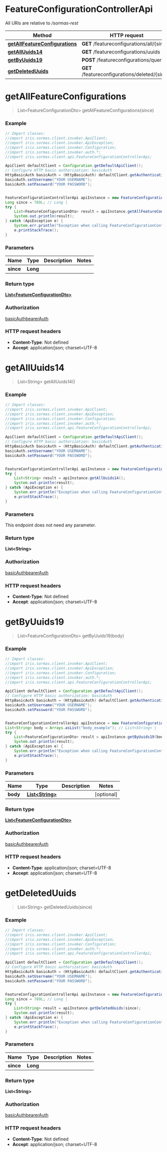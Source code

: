 # FeatureConfigurationControllerApi

All URIs are relative to */sormas-rest*

Method | HTTP request | Description
------------- | ------------- | -------------
[**getAllFeatureConfigurations**](FeatureConfigurationControllerApi.md#getAllFeatureConfigurations) | **GET** /featureconfigurations/all/{since} | 
[**getAllUuids14**](FeatureConfigurationControllerApi.md#getAllUuids14) | **GET** /featureconfigurations/uuids | 
[**getByUuids19**](FeatureConfigurationControllerApi.md#getByUuids19) | **POST** /featureconfigurations/query | 
[**getDeletedUuids**](FeatureConfigurationControllerApi.md#getDeletedUuids) | **GET** /featureconfigurations/deleted/{since} | 

<a name="getAllFeatureConfigurations"></a>
# **getAllFeatureConfigurations**
> List&lt;FeatureConfigurationDto&gt; getAllFeatureConfigurations(since)



### Example
```java
// Import classes:
//import iris.sormas.client.invoker.ApiClient;
//import iris.sormas.client.invoker.ApiException;
//import iris.sormas.client.invoker.Configuration;
//import iris.sormas.client.invoker.auth.*;
//import iris.sormas.client.api.FeatureConfigurationControllerApi;

ApiClient defaultClient = Configuration.getDefaultApiClient();
// Configure HTTP basic authorization: basicAuth
HttpBasicAuth basicAuth = (HttpBasicAuth) defaultClient.getAuthentication("basicAuth");
basicAuth.setUsername("YOUR USERNAME");
basicAuth.setPassword("YOUR PASSWORD");


FeatureConfigurationControllerApi apiInstance = new FeatureConfigurationControllerApi();
Long since = 789L; // Long | 
try {
    List<FeatureConfigurationDto> result = apiInstance.getAllFeatureConfigurations(since);
    System.out.println(result);
} catch (ApiException e) {
    System.err.println("Exception when calling FeatureConfigurationControllerApi#getAllFeatureConfigurations");
    e.printStackTrace();
}
```

### Parameters

Name | Type | Description  | Notes
------------- | ------------- | ------------- | -------------
 **since** | **Long**|  |

### Return type

[**List&lt;FeatureConfigurationDto&gt;**](FeatureConfigurationDto.md)

### Authorization

[basicAuth](../README.md#basicAuth)[bearerAuth](../README.md#bearerAuth)

### HTTP request headers

 - **Content-Type**: Not defined
 - **Accept**: application/json; charset=UTF-8

<a name="getAllUuids14"></a>
# **getAllUuids14**
> List&lt;String&gt; getAllUuids14()



### Example
```java
// Import classes:
//import iris.sormas.client.invoker.ApiClient;
//import iris.sormas.client.invoker.ApiException;
//import iris.sormas.client.invoker.Configuration;
//import iris.sormas.client.invoker.auth.*;
//import iris.sormas.client.api.FeatureConfigurationControllerApi;

ApiClient defaultClient = Configuration.getDefaultApiClient();
// Configure HTTP basic authorization: basicAuth
HttpBasicAuth basicAuth = (HttpBasicAuth) defaultClient.getAuthentication("basicAuth");
basicAuth.setUsername("YOUR USERNAME");
basicAuth.setPassword("YOUR PASSWORD");


FeatureConfigurationControllerApi apiInstance = new FeatureConfigurationControllerApi();
try {
    List<String> result = apiInstance.getAllUuids14();
    System.out.println(result);
} catch (ApiException e) {
    System.err.println("Exception when calling FeatureConfigurationControllerApi#getAllUuids14");
    e.printStackTrace();
}
```

### Parameters
This endpoint does not need any parameter.

### Return type

**List&lt;String&gt;**

### Authorization

[basicAuth](../README.md#basicAuth)[bearerAuth](../README.md#bearerAuth)

### HTTP request headers

 - **Content-Type**: Not defined
 - **Accept**: application/json; charset=UTF-8

<a name="getByUuids19"></a>
# **getByUuids19**
> List&lt;FeatureConfigurationDto&gt; getByUuids19(body)



### Example
```java
// Import classes:
//import iris.sormas.client.invoker.ApiClient;
//import iris.sormas.client.invoker.ApiException;
//import iris.sormas.client.invoker.Configuration;
//import iris.sormas.client.invoker.auth.*;
//import iris.sormas.client.api.FeatureConfigurationControllerApi;

ApiClient defaultClient = Configuration.getDefaultApiClient();
// Configure HTTP basic authorization: basicAuth
HttpBasicAuth basicAuth = (HttpBasicAuth) defaultClient.getAuthentication("basicAuth");
basicAuth.setUsername("YOUR USERNAME");
basicAuth.setPassword("YOUR PASSWORD");


FeatureConfigurationControllerApi apiInstance = new FeatureConfigurationControllerApi();
List<String> body = Arrays.asList("body_example"); // List<String> | 
try {
    List<FeatureConfigurationDto> result = apiInstance.getByUuids19(body);
    System.out.println(result);
} catch (ApiException e) {
    System.err.println("Exception when calling FeatureConfigurationControllerApi#getByUuids19");
    e.printStackTrace();
}
```

### Parameters

Name | Type | Description  | Notes
------------- | ------------- | ------------- | -------------
 **body** | [**List&lt;String&gt;**](String.md)|  | [optional]

### Return type

[**List&lt;FeatureConfigurationDto&gt;**](FeatureConfigurationDto.md)

### Authorization

[basicAuth](../README.md#basicAuth)[bearerAuth](../README.md#bearerAuth)

### HTTP request headers

 - **Content-Type**: application/json; charset=UTF-8
 - **Accept**: application/json; charset=UTF-8

<a name="getDeletedUuids"></a>
# **getDeletedUuids**
> List&lt;String&gt; getDeletedUuids(since)



### Example
```java
// Import classes:
//import iris.sormas.client.invoker.ApiClient;
//import iris.sormas.client.invoker.ApiException;
//import iris.sormas.client.invoker.Configuration;
//import iris.sormas.client.invoker.auth.*;
//import iris.sormas.client.api.FeatureConfigurationControllerApi;

ApiClient defaultClient = Configuration.getDefaultApiClient();
// Configure HTTP basic authorization: basicAuth
HttpBasicAuth basicAuth = (HttpBasicAuth) defaultClient.getAuthentication("basicAuth");
basicAuth.setUsername("YOUR USERNAME");
basicAuth.setPassword("YOUR PASSWORD");


FeatureConfigurationControllerApi apiInstance = new FeatureConfigurationControllerApi();
Long since = 789L; // Long | 
try {
    List<String> result = apiInstance.getDeletedUuids(since);
    System.out.println(result);
} catch (ApiException e) {
    System.err.println("Exception when calling FeatureConfigurationControllerApi#getDeletedUuids");
    e.printStackTrace();
}
```

### Parameters

Name | Type | Description  | Notes
------------- | ------------- | ------------- | -------------
 **since** | **Long**|  |

### Return type

**List&lt;String&gt;**

### Authorization

[basicAuth](../README.md#basicAuth)[bearerAuth](../README.md#bearerAuth)

### HTTP request headers

 - **Content-Type**: Not defined
 - **Accept**: application/json; charset=UTF-8

